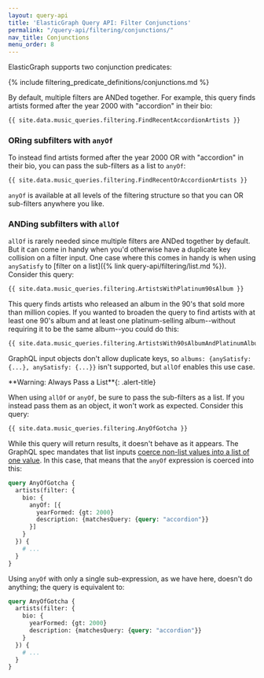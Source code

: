 ```yaml
---
layout: query-api
title: 'ElasticGraph Query API: Filter Conjunctions'
permalink: "/query-api/filtering/conjunctions/"
nav_title: Conjunctions
menu_order: 8
---
```

ElasticGraph supports two conjunction predicates:

{% include filtering_predicate_definitions/conjunctions.md %}

By default, multiple filters are ANDed together. For example, this query finds artists
formed after the year 2000 with "accordion" in their bio:

```graphql
{{ site.data.music_queries.filtering.FindRecentAccordionArtists }}
```

### ORing subfilters with `anyOf`

To instead find artists formed after the year 2000 OR with "accordion" in their bio, you
can pass the sub-filters as a list to `anyOf`:

```graphql
{{ site.data.music_queries.filtering.FindRecentOrAccordionArtists }}
```

`anyOf` is available at all levels of the filtering structure so that you can OR
sub-filters anywhere you like.

### ANDing subfilters with `allOf`

`allOf` is rarely needed since multiple filters are ANDed together by default. But it can
come in handy when you'd otherwise have a duplicate key collision on a filter input. One
case where this comes in handy is when using `anySatisfy` to [filter on a
list]({% link query-api/filtering/list.md %}). Consider this query:

```graphql
{{ site.data.music_queries.filtering.ArtistsWithPlatinum90sAlbum }}
```

This query finds artists who released an album in the 90's that sold more than million copies.
If you wanted to broaden the query to find artists with at least one 90's album and at least one
platinum-selling album--without requiring it to be the same album--you could do this:

```graphql
{{ site.data.music_queries.filtering.ArtistsWith90sAlbumAndPlatinumAlbum }}
```

GraphQL input objects don't allow duplicate keys, so
`albums: {anySatisfy: {...}, anySatisfy: {...}}` isn't supported, but `allOf`
enables this use case.

<div class="alert-warning" markdown="1">
**Warning: Always Pass a List**{: .alert-title}

When using `allOf` or `anyOf`, be sure to pass the sub-filters as a list. If you instead
pass them as an object, it won't work as expected. Consider this query:

```graphql
{{ site.data.music_queries.filtering.AnyOfGotcha }}
```

While this query will return results, it doesn't behave as it appears. The GraphQL
spec mandates that list inputs [coerce non-list values into a list of one
value](https://spec.graphql.org/October2021/#sec-List.Input-Coercion). In this case,
that means that the `anyOf` expression is coerced into this:

```graphql
query AnyOfGotcha {
  artists(filter: {
    bio: {
      anyOf: [{
        yearFormed: {gt: 2000}
        description: {matchesQuery: {query: "accordion"}}
      }]
    }
  }) {
    # ...
  }
}
```

Using `anyOf` with only a single sub-expression, as we have here, doesn't do anything;
the query is equivalent to:

```graphql
query AnyOfGotcha {
  artists(filter: {
    bio: {
      yearFormed: {gt: 2000}
      description: {matchesQuery: {query: "accordion"}}
    }
  }) {
    # ...
  }
}
```
</div>
